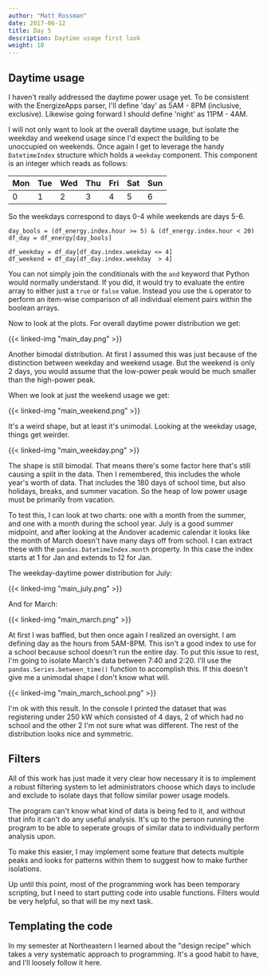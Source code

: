 ```yaml
---
author: "Matt Rossman"
date: 2017-06-12
title: Day 5
description: Daytime usage first look
weight: 10
---
```


## Daytime usage

I haven't really addressed the daytime power usage yet. To be consistent with the EnergizeApps parser, I'll define 'day' as 5AM - 8PM (inclusive, exclusive). Likewise going forward I should define 'night' as 11PM - 4AM.

I will not only want to look at the overall daytime usage, but isolate the weekday and weekend usage since I'd expect the building to be unoccupied on weekends. Once again I get to leverage the handy `DatetimeIndex` structure which holds a `weekday` component. This component is an integer which reads as follows:

 Mon | Tue | Wed | Thu | Fri | Sat | Sun
-----|-----|-----|-----|-----|-----|-----
  0  |  1  |  2  |  3  |  4  |  5  |  6

So the weekdays correspond to days 0-4 while weekends are days 5-6.

	day_bools = (df_energy.index.hour >= 5) & (df_energy.index.hour < 20)
	df_day = df_energy[day_bools]

	df_weekday = df_day[df_day.index.weekday <= 4]
	df_weekend = df_day[df_day.index.weekday  > 4]

You can not simply join the conditionals with the `and` keyword that Python would normally understand. If you did, it would try to evaluate the entire array to either just a `true` or `false` value. Instead you use the `&` operator to perform an item-wise comparison of all individual element pairs within the boolean arrays.

Now to look at the plots. For overall daytime power distribution we get:

{{< linked-img "main_day.png" >}}

Another bimodal distribution. At first I assumed this was just because of the distinction between weekday and weekend usage. But the weekend is only 2 days, you would assume that the low-power peak would be much smaller than the high-power peak.

When we look at just the weekend usage we get:

{{< linked-img "main_weekend.png" >}}

It's a weird shape, but at least it's unimodal. Looking at the weekday usage, things get weirder.

{{< linked-img "main_weekday.png" >}}

The shape is still bimodal. That means there's some factor here that's still causing a split in the data. Then I remembered, this includes the whole year's worth of data. That includes the 180 days of school time, but also holidays, breaks, and summer vacation. So the heap of low power usage must be primarily from vacation.

To test this, I can look at two charts: one with a month from the summer, and one with a month during the school year. July is a good summer midpoint, and after looking at the Andover academic calendar it looks like the month of March doesn't have many days off from school. I can extract these with the `pandas.DatetimeIndex.month` property. In this case the index starts at 1 for Jan and extends to 12 for Jan.

The weekday-daytime power distribution for July:

{{< linked-img "main_july.png" >}}

And for March:

{{< linked-img "main_march.png" >}}

At first I was baffled, but then once again I realized an oversight. I am defining day as the hours from 5AM-8PM. This isn't a good index to use for a school because school doesn't run the entire day. To put this issue to rest, I'm going to isolate March's data between 7:40 and 2:20. I'll use the `pandas.Series.between_time()` function to accomplish this. If this doesn't give me a unimodal shape I don't know what will.

{{< linked-img "main_march_school.png" >}}

I'm ok with this result. In the console I printed the dataset that was registering under 250 kW which consisted of 4 days, 2 of which had no school and the other 2 I'm not sure what was different. The rest of the distribution looks nice and symmetric.

## Filters
All of this work has just made it very clear how necessary it is to implement a robust filtering system to let administrators choose which days to include and exclude to isolate days that follow similar power usage models.

The program can't know what kind of data is being fed to it, and without that info it can't do any useful analysis. It's up to the person running the program to be able to seperate groups of similar data to individually perform analysis upon.

To make this easier, I may implement some feature that detects multiple peaks and looks for patterns within them to suggest how to make further isolations.

Up until this point, most of the programming work has been temporary scripting, but I need to start putting code into usable functions. Filters would be very helpful, so that will be my next task.

## Templating the code
In my semester at Northeastern I learned about the "design recipe" which takes a very systematic approach to programming. It's a good habit to have, and I'll loosely follow it here.




